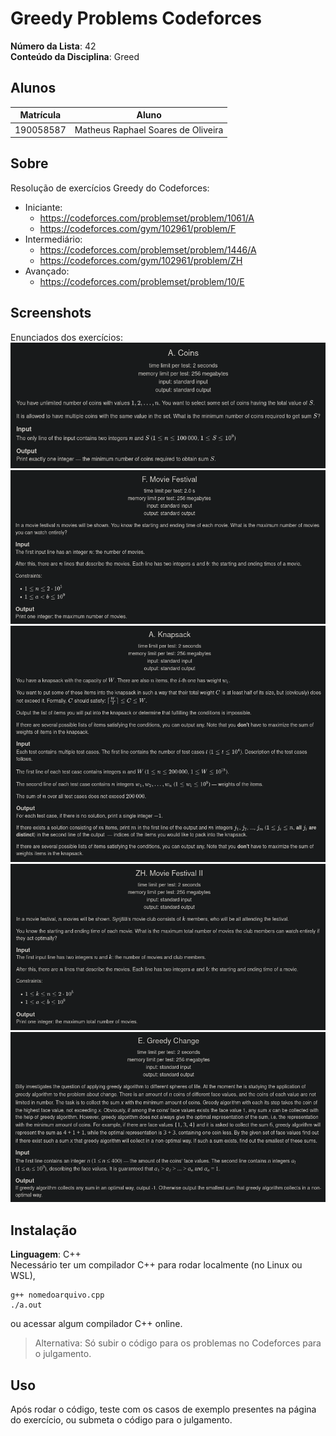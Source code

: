 # Greedy Problems Codeforces

**Número da Lista**: 42<br>
**Conteúdo da Disciplina**: Greed<br>

## Alunos
|Matrícula | Aluno |
| -- | -- |
| 190058587  |  Matheus Raphael Soares de Oliveira |

## Sobre 
Resolução de exercícios Greedy do Codeforces:
- Iniciante:
    - https://codeforces.com/problemset/problem/1061/A
    - https://codeforces.com/gym/102961/problem/F
- Intermediário:
    - https://codeforces.com/problemset/problem/1446/A
    - https://codeforces.com/gym/102961/problem/ZH
- Avançado:
    - https://codeforces.com/problemset/problem/10/E

## Screenshots
Enunciados dos exercícios:
<img src='images/1061a.png'/>
<img src='images/102961f.png'/>
<img src='images/1446a.png'/>
<img src='images/102961zh.png'/>
<img src='images/10e.png'/>

## Instalação 
**Linguagem**: C++<br>
Necessário ter um compilador C++ para rodar localmente (no Linux ou WSL),

    g++ nomedoarquivo.cpp
    ./a.out

ou acessar algum compilador C++ online.

> Alternativa: Só subir o código para os problemas no Codeforces para o julgamento.

## Uso 
Após rodar o código, teste com os casos de exemplo presentes na página do exercício, ou submeta o código para o julgamento.